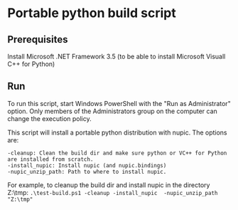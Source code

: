 # Portable python build script

## Prerequisites
Install Microsoft .NET Framework 3.5 (to be able to install Microsoft Visuall C++ for Python)

## Run

To run this script, start Windows PowerShell with the "Run as Administrator" option. 
Only members of the Administrators group on the computer can change the execution policy.

This script will install a portable python distribution with nupic. The options are:
```
-cleanup: Clean the build dir and make sure python or VC++ for Python are installed from scratch.
-install_nupic: Install nupic (and nupic.bindings)
-nupic_unzip_path: Path to where to install nupic.
```

For example, to cleanup the build dir and install nupic in the directory Z:\tmp:
`.\test-build.ps1 -cleanup -install_nupic  -nupic_unzip_path "Z:\tmp"`
